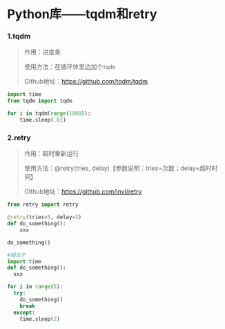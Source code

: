 # Python库——tqdm和retry

### 1.tqdm

> 作用：进度条
>
> 使用方法：在循环体里边加个`tqdm`
>
> GIthub地址：https://github.com/tqdm/tqdm

```python
import time
from tqdm import tqdm

for i in tqdm(range(1000)):
    time.sleep(.01)
```

### 2.retry

>作用：超时重新运行
>
>使用方法：@retry(tries, delay)【参数说明：tries=次数；delay=超时时间】
>
>GIthub地址：https://github.com/invl/retry

```python
from retry import retry

@retry(tries=5, delay=2)
def do_something():
    xxx

do_something()

#相当于
import time
def do_something():
  xxx

for i in range(5):
  try:
    do_something()
    break
  except:
    time.sleep(2)
```

